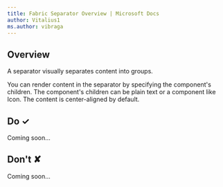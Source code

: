 ```yaml
---
title: Fabric Separator Overview | Microsoft Docs
author: Vitalius1
ms.author: vibraga
---
```


## Overview
A separator visually separates content into groups.

You can render content in the separator by specifying the component&#39;s children.
The component&#39;s children can be plain text or a component like Icon.
The content is center-aligned by default.


## Do &#10003;
Coming soon...

## Don't &#10008;
Coming soon...